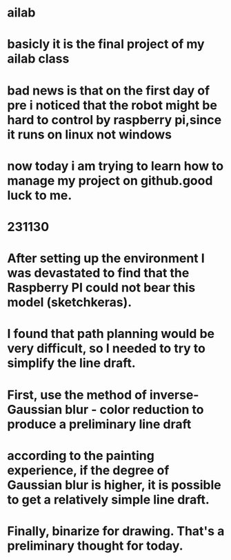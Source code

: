 # ailab
# basicly it is the final project of my ailab class
# bad news is that on the first day of pre i noticed that the robot might be hard to control by raspberry pi,since it runs on linux not windows
# now today i am trying to learn how to manage my project on github.good luck to me.
# 231130

# After setting up the environment I was devastated to find that the Raspberry PI could not bear this model (sketchkeras).
# I found that path planning would be very difficult, so I needed to try to simplify the line draft.
# First, use the method of inverse-Gaussian blur - color reduction to produce a preliminary line draft
# according to the painting experience, if the degree of Gaussian blur is higher, it is possible to get a relatively simple line draft.
# Finally, binarize for drawing. That's a preliminary thought for today.
